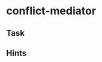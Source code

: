 # conflict-mediator

<!--- Insert exercise description -->

## Task

<!--- Insert exercise task, simplify what needs to be done -->

## Hints

<!--- Insert hints here -->
<!---
    Use Github Markdown's collapsible content:
    <details>
    <summary>...</summary>
    ...
    </details>
-->
